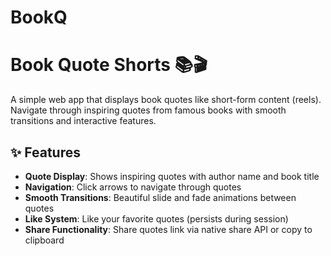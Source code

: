 # BookQ

# Book Quote Shorts 📚🎬

A simple web app that displays book quotes like short-form content (reels). Navigate through inspiring quotes from famous books with smooth transitions and interactive features.

## ✨ Features

- **Quote Display**: Shows inspiring quotes with author name and book title
- **Navigation**: Click arrows to navigate through quotes
- **Smooth Transitions**: Beautiful slide and fade animations between quotes
- **Like System**: Like your favorite quotes (persists during session)
- **Share Functionality**: Share quotes link via native share API or copy to clipboard